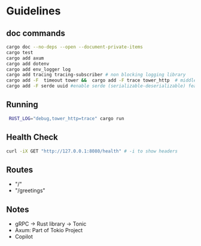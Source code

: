 # Guidelines

## doc commands

```sh
cargo doc --no-deps --open --document-private-items
cargo test
cargo add axum
cargo add dotenv
cargo add env_logger log
cargo add tracing tracing-subscriber # non blocking logging library
cargo add -F  timeout tower &&  cargo add -F trace tower_http  # middlewares, activates default deactivated "timeout" for tower and "trace" for tower_http
cargo add -F serde uuid #enable serde (serializable-deserializable) feature on installing uuid crate
```

## Running

```sh
 RUST_LOG="debug,tower_http=trace" cargo run
```

## Health Check

```sh
curl -iX GET "http://127.0.0.1:8080/health" # -i to show headers
```

## Routes

- "/"
- "/greetings"

## Notes

- gRPC -> Rust library -> Tonic
- Axum: Part of Tokio Project
- Copilot
